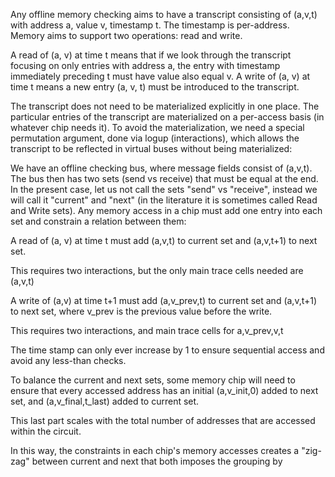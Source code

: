 Any offline memory checking aims to have a transcript consisting of (a,v,t) with address a, value v, timestamp t. The timestamp is per-address. Memory aims to support two operations: read and write.

A read of (a, v) at time t means that if we look through the transcript focusing on only entries with address a, the entry with timestamp immediately preceding t must have value also equal v.
A write of (a, v) at time t means a new entry (a, v, t) must be introduced to the transcript.

The transcript does not need to be materialized explicitly in one place. The particular entries of the transcript are materialized on a per-access basis (in whatever chip needs it). To avoid the materialization, we need a special permutation argument, done via logup (interactions), which allows the transcript to be reflected in virtual buses without being materialized:

We have an offline checking bus, where message fields consist of (a,v,t). The bus then has two sets (send vs receive) that must be equal at the end. In the present case, let us not call the sets "send" vs "receive", instead we will call it "current" and "next" (in the literature it is sometimes called Read and Write sets). Any memory access in a chip must add one entry into each set and constrain a relation between them:

A read of (a, v) at time t must add (a,v,t) to current set and (a,v,t+1) to next set.

This requires two interactions, but the only main trace cells needed are (a,v,t)

A write of (a,v) at time t+1 must add (a,v_prev,t) to current set and (a,v,t+1) to next set, where v_prev is the previous value before the write.

This requires two interactions, and main trace cells for a,v_prev,v,t

The time stamp can only ever increase by 1 to ensure sequential access and avoid any less-than checks.

To balance the current and next sets, some memory chip will need to ensure that every accessed address has an initial (a,v_init,0) added to next set, and (a,v_final,t_last) added to current set.

This last part scales with the total number of addresses that are accessed within the circuit.

In this way, the constraints in each chip's memory accesses creates a "zig-zag" between current and next that both imposes the grouping by